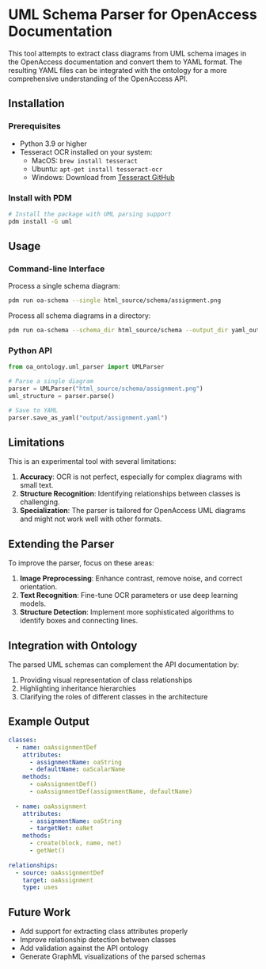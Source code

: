 # UML Schema Parser for OpenAccess Documentation

This tool attempts to extract class diagrams from UML schema images in the OpenAccess documentation and convert them to YAML format. The resulting YAML files can be integrated with the ontology for a more comprehensive understanding of the OpenAccess API.

## Installation

### Prerequisites

- Python 3.9 or higher
- Tesseract OCR installed on your system:
  - MacOS: `brew install tesseract`
  - Ubuntu: `apt-get install tesseract-ocr`
  - Windows: Download from [Tesseract GitHub](https://github.com/UB-Mannheim/tesseract/wiki)

### Install with PDM

```bash
# Install the package with UML parsing support
pdm install -G uml
```

## Usage

### Command-line Interface

Process a single schema diagram:

```bash
pdm run oa-schema --single html_source/schema/assignment.png
```

Process all schema diagrams in a directory:

```bash
pdm run oa-schema --schema_dir html_source/schema --output_dir yaml_output/schema
```

### Python API

```python
from oa_ontology.uml_parser import UMLParser

# Parse a single diagram
parser = UMLParser("html_source/schema/assignment.png")
uml_structure = parser.parse()

# Save to YAML
parser.save_as_yaml("output/assignment.yaml")
```

## Limitations

This is an experimental tool with several limitations:

1. **Accuracy**: OCR is not perfect, especially for complex diagrams with small text.
2. **Structure Recognition**: Identifying relationships between classes is challenging.
3. **Specialization**: The parser is tailored for OpenAccess UML diagrams and might not work well with other formats.

## Extending the Parser

To improve the parser, focus on these areas:

1. **Image Preprocessing**: Enhance contrast, remove noise, and correct orientation.
2. **Text Recognition**: Fine-tune OCR parameters or use deep learning models.
3. **Structure Detection**: Implement more sophisticated algorithms to identify boxes and connecting lines.

## Integration with Ontology

The parsed UML schemas can complement the API documentation by:

1. Providing visual representation of class relationships
2. Highlighting inheritance hierarchies
3. Clarifying the roles of different classes in the architecture

## Example Output

```yaml
classes:
  - name: oaAssignmentDef
    attributes:
      - assignmentName: oaString
      - defaultName: oaScalarName
    methods:
      - oaAssignmentDef()
      - oaAssignmentDef(assignmentName, defaultName)
      
  - name: oaAssignment
    attributes:
      - assignmentName: oaString
      - targetNet: oaNet
    methods:
      - create(block, name, net)
      - getNet()
      
relationships:
  - source: oaAssignmentDef
    target: oaAssignment
    type: uses
```

## Future Work

- Add support for extracting class attributes properly
- Improve relationship detection between classes
- Add validation against the API ontology 
- Generate GraphML visualizations of the parsed schemas